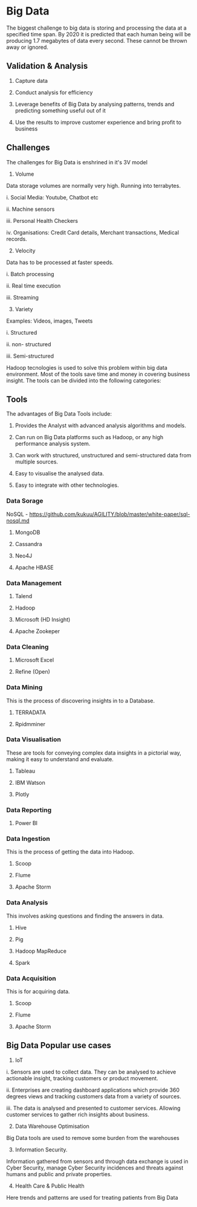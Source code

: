 # Big Data



The biggest challenge to big data is storing and processing the data at a specified time span. By 2020 it is predicted that each human being will be producing 1.7 megabytes of data every second. These cannot be thrown away or ignored.


## Validation & Analysis

1. Capture data

2. Conduct analysis for efficiency

3. Leverage benefits of Big Data by analysing patterns, trends and predicting something 
useful out of it

4. Use the results to improve customer experience and bring profit to business



## Challenges

The challenges for Big Data is enshrined in it's 3V model


1. Volume 

Data storage volumes are normally very high. Running into terrabytes. 

i. Social Media:  Youtube, Chatbot etc

ii. Machine sensors

iii. Personal Health Checkers

iv. Organisations: Credit Card details, Merchant transactions, Medical records.



2. Velocity

Data has to be processed at faster speeds.

i. Batch processing

ii. Real time execution

iii. Streaming



3. Variety

Examples: Videos, images, Tweets

i. Structured

ii. non- structured

iii. Semi-structured



Hadoop tecnologies is used to solve  this problem within big data environment. Most of the tools save time and money in covering business insight. The tools can be divided into the following categories:


## Tools

The advantages of Big Data Tools include:


1. Provides the Analyst with advanced analysis algorithms and models.

2. Can run on Big Data platforms such as Hadoop, or any high performance analysis system.

3. Can work with structured, unstructured and semi-structured data from multiple sources.

4. Easy to visualise the analysed data.

5. Easy to integrate with other technologies.




### Data Sorage 


NoSQL - https://github.com/kukuu/AGILITY/blob/master/white-paper/sql-nosql.md


1. MongoDB

2. Cassandra

3. Neo4J

4. Apache HBASE




### Data Management

1. Talend

2. Hadoop

3. Microsoft (HD Insight)

4. Apache Zookeper




### Data Cleaning


1. Microsoft Excel 

2. Refine (Open)



### Data Mining

This is the process of discovering insights in to a Database.


1. TERRADATA 

2. Rpidmminer


### Data Visualisation

These are tools for conveying complex data insights in a pictorial way, making it easy to understand and evaluate.


1. Tableau

2. IBM Watson

3. Plotly


### Data Reporting


1. Power BI


### Data Ingestion

This is the process of getting the data into Hadoop.


1. Scoop

2. Flume

3. Apache Storm


### Data Analysis

This involves asking questions and finding the answers in data.


1. Hive

2. Pig

3. Hadoop MapReduce

4. Spark



### Data Acquisition

This is for acquiring data.


1. Scoop

2. Flume

3. Apache Storm



## Big Data Popular use cases


1. IoT

i. Sensors are used to collect data. They can be analysed to achieve actionable insight, tracking customers or product movement.

ii. Enterprises are creating dashboard applications which provide 360 degrees views and tracking customers data from a variety of sources.

iii. The data is analysed and presented to customer services. Allowing customer services to gather rich insights about business.



2.  Data Warehouse Optimisation

Big Data tools are used to remove some burden from the warehouses


3. Information Security.

Information gathered from sensors and through data exchange is used in Cyber Security, manage Cyber Security incidences and threats against humans and public and private properties.

4. Health Care & Public Health

Here trends and patterns are used for treating patients from Big Data
